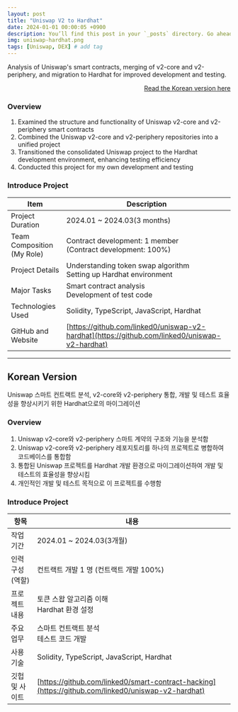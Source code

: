```yaml
---
layout: post
title: "Uniswap V2 to Hardhat"
date: 2024-01-01 00:00:05 +0900
description: You’ll find this post in your `_posts` directory. Go ahead and edit it and re-build the site to see your changes. # Add post description (optional)
img: uniswap-hardhat.png
tags: [Uniswap, DEX] # add tag
---
```

Analysis of Uniswap's smart contracts, merging of v2-core and v2-periphery, and migration to Hardhat for improved development and testing.

<div style="text-align: right;">
    <a href="#for-korean-users">Read the Korean version here</a> 
</div>

### Overview
1. Examined the structure and functionality of Uniswap v2-core and v2-periphery smart contracts
2. Combined the Uniswap v2-core and v2-periphery repositories into a unified project
3. Transitioned the consolidated Uniswap project to the Hardhat development environment, enhancing testing efficiency
4. Conducted this project for my own development and testing

### Introduce Project

 | Item                      | Description                                                                                    |
 |---------------------------| ---------------------------------------------------------------------------------------------- |
 | Project Duration          | 2024.01 ~ 2024.03(3 months)                                                                    |
 | Team Composition<br>(My Role) | Contract development: 1 member <br> (Contract development: 100%)                               |
 | Project Details           | Understanding token swap algorithm <br> Setting up Hardhat environment                         |
 | Major Tasks      | Smart contract analysis <br> Development of test code                                          |
 | Technologies Used         | Solidity, TypeScript, JavaScript, Hardhat                                                      |
 | GitHub and Website        | [https://github.com/linked0/uniswap-v2-hardhat](https://github.com/linked0/uniswap-v2-hardhat) |


---
## Korean Version
Uniswap 스마트 컨트랙트 분석, v2-core와 v2-periphery 통합, 개발 및 테스트 효율성을 향상시키기 위한 Hardhat으로의 마이그레이션

### Overview
1. Uniswap v2-core와 v2-periphery 스마트 계약의 구조와 기능을 분석함
2. Uniswap v2-core와 v2-periphery 레포지토리를 하나의 프로젝트로 병합하여 코드베이스를 통합함
3. 통합된 Uniswap 프로젝트를 Hardhat 개발 환경으로 마이그레이션하여 개발 및 테스트의 효율성을 향상시킴
4. 개인적인 개발 및 테스트 목적으로 이 프로젝트를 수행함
   
### Introduce Project

| 항목            | 내용                                                                                               |
|---------------| -------------------------------------------------------------------------------------------------- |
| 작업 기간         | 2024.01 ~ 2024.03(3개월)                                                                           |
| 인력 구성<br>(역할)     | 컨트랙트 개발 1 명 (컨트랙트 개발 100%)                                                            |
| 프로젝트 내용       | 토큰 스왑 알고리즘 이해 <br> Hardhat 환경 설정                                                     |
| 주요 업무 | 스마트 컨트랙트 분석 <br> 테스트 코드 개발                                                         |
| 사용 기술         | Solidity, TypeScript, JavaScript, Hardhat                                                          |
| 깃헙 및 사이트      | [https://github.com/linked0/smart-contract-hacking](https://github.com/linked0/uniswap-v2-hardhat) |

